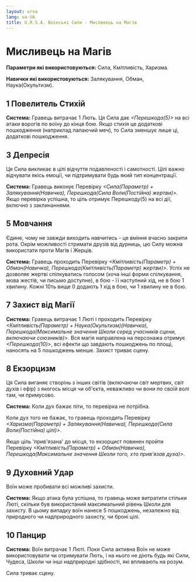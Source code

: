 ```yaml
---
layout: ursa
lang: ua-UA
title: U.R.S.A. Воїнські Сили - Мисливець на Магів
---
```


<div id="nav-placeholder"></div>
<script>
$(function(){
  $("#nav-placeholder").load("/ursa_doc/navbar.html");
});
</script>

# Мисливець на Магів

**Параметри які використовуються:** Сила, Кмітливість, Харизма.

**Навички які використовуються:** Залякування, Обман, Наука(Окультизм).

## **1 Повелитель Стихій**

**Система:** Гравець витрачає 1 Лють. Ця Сила дає *<Перешкода(5)>* на
всі атаки ворогів по воїну до кінця бою. Якщо стихія це додаткові
пошкодження (наприклад палаючий меч), то Сила зменшує лише ці, додаткові
пошкодження.

## **3 Депресія**

Ця Сила викликає в цілі відчуття подавленості і самотності. Цілі важно
відчувати якісь емоції, чи підтримувати будь який тип концентрації.

**Система:** Гравець виконує Перевірку *<Сила(Параметр) +
Залякування(Навичка), Перешкода(Сила Воли(Постійна) жертви)>*. Якщо
перевірка успішна, то ціль отримує Перешкоду(5) на всі дії, включно з
заклинаннями.

## **5 Мовчання**

Єдине, чому не завжди виходить навчитись - це вміння вчасно закрити рота.
Окрім можливості стримати друзів від дурниць, цю Силу можна використати
проти Магів і Жерців. 

**Система:** Гравець проходить Перевірку *<Кмітливість(Параметр) +
Обман(Навичка), Перешкода(Кмітливість(Параметр) жертви)>*. Успіх не
дозволяє жертві спілкуватись голосом (хоча інші форми спілкування, мова
жестів, чи письмо доступне), в бою - її наступний хід, не в бою 1
хвилину. Кожні 10ть вище 0 додають 1 хід в бою, чи 1 хвилину не в бою.

## **7 Захист від Магії**

**Система:** Гравець витрачає 1 Люті і проходить Перевірку
*<Кмітливість(Параметр) + Наука(Окультизм)(Навичка),
Перешкода(Максимальне значення Школи серед учасників сцени, включаючи
союзників)>*. Вся магія направлена на персонажа отримує *<Перешкода(10)>*,
всі ефекти що завдають пошкоджень по площі, наносять на 5 пошкоджень
менше. Захист триває сцену.

## **8 Екзорцизм**

Ця Сила виганяє створінь з інших світів (включаючи світ мертвих, світ
духів і ефір) з якогось місця чи об'єкта, неважливо чи вони по своїй волі
там, чи примусово.

**Система:** Коли дух бажає піти, то перевірка не потрібна.

Коли дух того не бажає, то гравець проходить Перевірку
*<Харизма(Параметр) + Залякування(Навичка),
Перешкода(Сила Воли(Постійна) цілі)>*.

Якщо ціль 'прив'язана' до місця, то екзорцист повинен пройти Перевірку
*<Кмітливість(Параметр) + Обман(Навичка),
Перешкода(Максимальне значення Школи того, хто прив'язав духа)>*.

## **9 Духовний Удар**

Воїн може пробивати всі можливі захисти.

**Система:** Якщо атака була успішна, то гравець може витратити стільки
Люті, скільки був використаний максимальний рівень Школи для захисту. В
цьому випадку воїн нанесе 5 пошкоджень, незалежно від природного чи
надприродного захисту, чи броні цілі.

## **10 Панцир**

**Система:** Воїн витрачає 1 Люті. Поки Сила активна Воїн не може
використовувати чи отримувати Лють, і на нього не діють будь які Сили,
Чудеса, Школи чи інші надприродні здібності, які впливають на розум.

Сила триває сцену.
